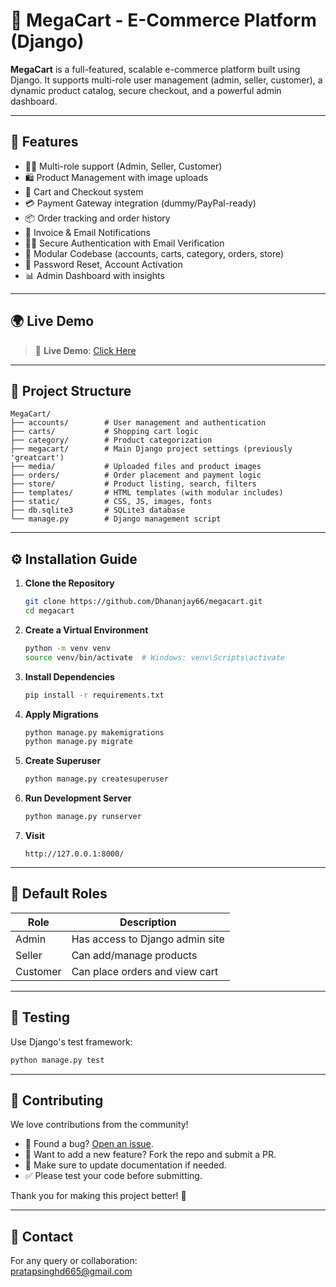 # 🛒 MegaCart - E-Commerce Platform (Django)

**MegaCart** is a full-featured, scalable e-commerce platform built using Django. It supports multi-role user management (admin, seller, customer), a dynamic product catalog, secure checkout, and a powerful admin dashboard.

---

## 🚀 Features

- 🧑‍💼 Multi-role support (Admin, Seller, Customer)
- 🛍️ Product Management with image uploads
- 🛒 Cart and Checkout system
- 💳 Payment Gateway integration (dummy/PayPal-ready)
- 📦 Order tracking and order history
- 🧾 Invoice & Email Notifications
- 🧑‍🔒 Secure Authentication with Email Verification
- 📂 Modular Codebase (accounts, carts, category, orders, store)
- 🔐 Password Reset, Account Activation
- 📊 Admin Dashboard with insights

---

## 🌍 Live Demo

> 🔗 **Live Demo**: [Click Here](https://megacart-3cmg.onrender.com/)

---

## 📁 Project Structure

```
MegaCart/
├── accounts/        # User management and authentication
├── carts/           # Shopping cart logic
├── category/        # Product categorization
├── megacart/        # Main Django project settings (previously 'greatcart')
├── media/           # Uploaded files and product images
├── orders/          # Order placement and payment logic
├── store/           # Product listing, search, filters
├── templates/       # HTML templates (with modular includes)
├── static/          # CSS, JS, images, fonts
├── db.sqlite3       # SQLite3 database
└── manage.py        # Django management script
```

---

## ⚙️ Installation Guide

1. **Clone the Repository**
   ```bash
   git clone https://github.com/Dhananjay66/megacart.git
   cd megacart
   ```

2. **Create a Virtual Environment**
   ```bash
   python -m venv venv
   source venv/bin/activate  # Windows: venv\Scripts\activate
   ```

3. **Install Dependencies**
   ```bash
   pip install -r requirements.txt
   ```

4. **Apply Migrations**
   ```bash
   python manage.py makemigrations
   python manage.py migrate
   ```

5. **Create Superuser**
   ```bash
   python manage.py createsuperuser
   ```

6. **Run Development Server**
   ```bash
   python manage.py runserver
   ```

7. **Visit**
   ```
   http://127.0.0.1:8000/
   ```

---

## 🔐 Default Roles

| Role       | Description                     |
|------------|---------------------------------|
| Admin      | Has access to Django admin site |
| Seller     | Can add/manage products         |
| Customer   | Can place orders and view cart  |

---


## 🧪 Testing

Use Django's test framework:
```bash
python manage.py test
```

---

## 🤝 Contributing

We love contributions from the community!

- 🐞 Found a bug? [Open an issue](https://github.com/Dhananjay66/megacart/issues).
- 🚀 Want to add a new feature? Fork the repo and submit a PR.
- 📄 Make sure to update documentation if needed.
- ✅ Please test your code before submitting.

Thank you for making this project better! 💖

---

## 📧 Contact

For any query or collaboration:  
pratapsinghd665@gmail.com